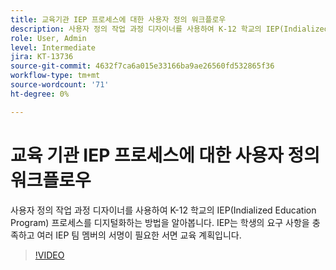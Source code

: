```yaml
---
title: 교육기관 IEP 프로세스에 대한 사용자 정의 워크플로우
description: 사용자 정의 작업 과정 디자이너를 사용하여 K-12 학교의 IEP(Indialized Education Program) 프로세스를 디지털화하는 방법을 알아봅니다
role: User, Admin
level: Intermediate
jira: KT-13736
source-git-commit: 4632f7ca6a015e33166ba9ae26560fd532865f36
workflow-type: tm+mt
source-wordcount: '71'
ht-degree: 0%

---
```


# 교육 기관 IEP 프로세스에 대한 사용자 정의 워크플로우

사용자 정의 작업 과정 디자이너를 사용하여 K-12 학교의 IEP(Indialized Education Program) 프로세스를 디지털화하는 방법을 알아봅니다. IEP는 학생의 요구 사항을 충족하고 여러 IEP 팀 멤버의 서명이 필요한 서면 교육 계획입니다.

>[!VIDEO](https://video.tv.adobe.com/v/3422174?quality=12&learn=on&hidetitle=true)
